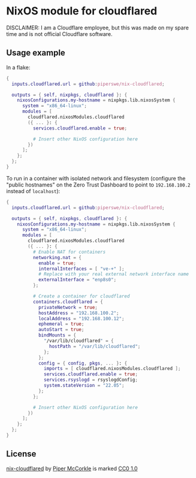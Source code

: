 # NixOS module for cloudflared

DISCLAIMER: I am a Cloudflare employee, but this was made on my spare
time and is not official Cloudflare software.

## Usage example

In a flake:

```nix
{
  inputs.cloudflared.url = github:piperswe/nix-cloudflared;

  outputs = { self, nixpkgs, cloudflared }: {
    nixosConfigurations.my-hostname = nixpkgs.lib.nixosSystem {
      system = "x86_64-linux";
      modules = [
        cloudflared.nixosModules.cloudflared
        ({ ... }: {
          services.cloudflared.enable = true;

          # Insert other NixOS configuration here
        })
      ];
    };
  };
}
```

To run in a container with isolated network and filesystem (configure the
"public hostnames" on the Zero Trust Dashboard to point to `192.168.100.2`
instead of `localhost`):

```nix
{
  inputs.cloudflared.url = github:piperswe/nix-cloudflared;

  outputs = { self, nixpkgs, cloudflared }: {
    nixosConfigurations.my-hostname = nixpkgs.lib.nixosSystem {
      system = "x86_64-linux";
      modules = [
        cloudflared.nixosModules.cloudflared
        ({ ... }: {
          # Enable NAT for containers
          networking.nat = {
            enable = true;
            internalInterfaces = [ "ve-+" ];
            # Replace with your real external network interface name
            externalInterface = "enp8s0";
          };

          # Create a container for cloudflared
          containers.cloudflared = {
            privateNetwork = true;
            hostAddress = "192.168.100.2";
            localAddress = "192.168.100.12";
            ephemeral = true;
            autoStart = true;
            bindMounts = {
              "/var/lib/cloudflared" = {
                hostPath = "/var/lib/cloudflared";
              };
            };
            config = { config, pkgs, ... }: {
              imports = [ cloudflared.nixosModules.cloudflared ];
              services.cloudflared.enable = true;
              services.rsyslogd = rsyslogdConfig;
              system.stateVersion = "22.05";
            };
          };

          # Insert other NixOS configuration here
        })
      ];
    };
  };
}
```

## License

<a href="https://github.com/piperswe/nix-cloudflared">nix-cloudflared</a> by <a href="https://github.com/piperswe">Piper McCorkle</a> is marked <a href="https://creativecommons.org/publicdomain/zero/1.0/">CC0 1.0</a><img src="https://mirrors.creativecommons.org/presskit/icons/cc.svg" alt="" style="max-width: 1em;max-height:1em;margin-left: .2em;"><img src="https://mirrors.creativecommons.org/presskit/icons/zero.svg" alt="" style="max-width: 1em;max-height:1em;margin-left: .2em;">
